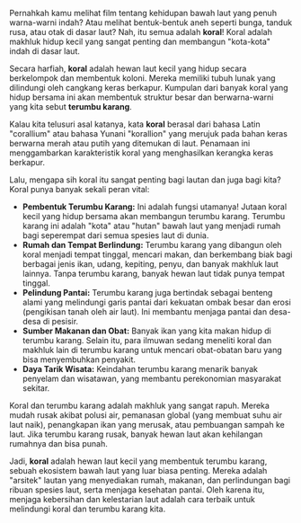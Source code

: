 Pernahkah kamu melihat film tentang kehidupan bawah laut yang penuh warna-warni indah? Atau melihat bentuk-bentuk aneh seperti bunga, tanduk rusa, atau otak di dasar laut? Nah, itu semua adalah **koral**! Koral adalah makhluk hidup kecil yang sangat penting dan membangun "kota-kota" indah di dasar laut.

Secara harfiah, **koral** adalah hewan laut kecil yang hidup secara berkelompok dan membentuk koloni. Mereka memiliki tubuh lunak yang dilindungi oleh cangkang keras berkapur. Kumpulan dari banyak koral yang hidup bersama ini akan membentuk struktur besar dan berwarna-warni yang kita sebut **terumbu karang**.

Kalau kita telusuri asal katanya, kata **koral** berasal dari bahasa Latin "corallium" atau bahasa Yunani "korallion" yang merujuk pada bahan keras berwarna merah atau putih yang ditemukan di laut. Penamaan ini menggambarkan karakteristik koral yang menghasilkan kerangka keras berkapur.

Lalu, mengapa sih koral itu sangat penting bagi lautan dan juga bagi kita? Koral punya banyak sekali peran vital:

- **Pembentuk Terumbu Karang:** Ini adalah fungsi utamanya! Jutaan koral kecil yang hidup bersama akan membangun terumbu karang. Terumbu karang ini adalah "kota" atau "hutan" bawah laut yang menjadi rumah bagi seperempat dari semua spesies laut di dunia.
- **Rumah dan Tempat Berlindung:** Terumbu karang yang dibangun oleh koral menjadi tempat tinggal, mencari makan, dan berkembang biak bagi berbagai jenis ikan, udang, kepiting, penyu, dan banyak makhluk laut lainnya. Tanpa terumbu karang, banyak hewan laut tidak punya tempat tinggal.
- **Pelindung Pantai:** Terumbu karang juga bertindak sebagai benteng alami yang melindungi garis pantai dari kekuatan ombak besar dan erosi (pengikisan tanah oleh air laut). Ini membantu menjaga pantai dan desa-desa di pesisir.
- **Sumber Makanan dan Obat:** Banyak ikan yang kita makan hidup di terumbu karang. Selain itu, para ilmuwan sedang meneliti koral dan makhluk lain di terumbu karang untuk mencari obat-obatan baru yang bisa menyembuhkan penyakit.
- **Daya Tarik Wisata:** Keindahan terumbu karang menarik banyak penyelam dan wisatawan, yang membantu perekonomian masyarakat sekitar.

Koral dan terumbu karang adalah makhluk yang sangat rapuh. Mereka mudah rusak akibat polusi air, pemanasan global (yang membuat suhu air laut naik), penangkapan ikan yang merusak, atau pembuangan sampah ke laut. Jika terumbu karang rusak, banyak hewan laut akan kehilangan rumahnya dan bisa punah.

Jadi, **koral** adalah hewan laut kecil yang membentuk terumbu karang, sebuah ekosistem bawah laut yang luar biasa penting. Mereka adalah "arsitek" lautan yang menyediakan rumah, makanan, dan perlindungan bagi ribuan spesies laut, serta menjaga kesehatan pantai. Oleh karena itu, menjaga kebersihan dan kelestarian laut adalah cara terbaik untuk melindungi koral dan terumbu karang kita.